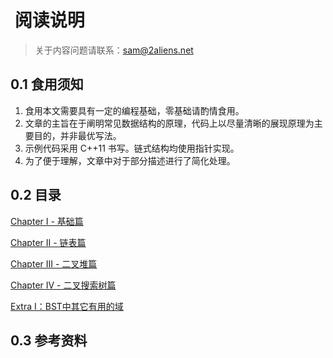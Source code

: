 #  阅读说明

> 关于内容问题请联系：sam@2aliens.net

## 0.1 食用须知

1. 食用本文需要具有一定的编程基础，零基础请酌情食用。
2. 文章的主旨在于阐明常见数据结构的原理，代码上以尽量清晰的展现原理为主要目的，并非最优写法。
3. 示例代码采用 C++11 书写。链式结构均使用指针实现。
4. 为了便于理解，文章中对于部分描述进行了简化处理。

## 0.2 目录

[Chapter I - 基础篇](Chapter\_1\_array.md)

[Chapter II - 链表篇](Chapter\_2\_linked\_list.md)

[Chapter III - 二叉堆篇](Chapter\_3\_heap.md)

[Chapter IV - 二叉搜索树篇](Chapter\_4\_bst.md)

[Extra I：BST中其它有用的域](Extra\_1\.md)

## 0.3 参考资料


